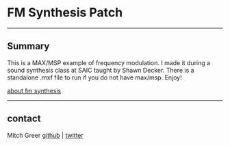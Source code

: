 # FM Synthesis Patch
----
## Summary

This is a MAX/MSP example of frequency modulation. I made it during a sound synthesis class at SAIC taught by Shawn Decker. There is a standalone .mxf file to run if you do not have max/msp. Enjoy!

[about fm synthesis](http://en.wikipedia.org/wiki/Frequency_modulation_synthesis)

----

## contact
Mitch Greer
[github](http://www.github.com/spaceagecrystal) |
[twitter](http://www.twitter.com/spaceagecrystal)
